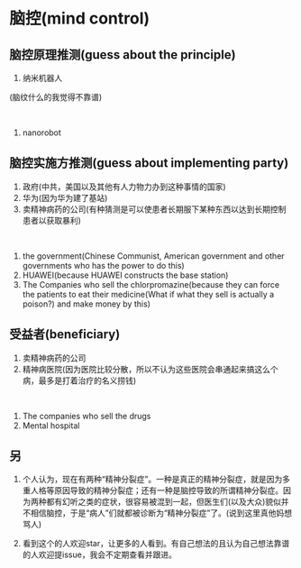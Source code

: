 # 脑控(mind control)

## 脑控原理推测(guess about the principle)

1. 纳米机器人

(脑纹什么的我觉得不靠谱)

<br/>

1. nanorobot

## 脑控实施方推测(guess about implementing party)

1. 政府(中共，美国以及其他有人力物力办到这种事情的国家)
2. 华为(因为华为建了基站)
3. 卖精神病药的公司(有种猜测是可以使患者长期服下某种东西以达到长期控制患者以获取暴利)

<br/>

1. the government(Chinese Communist, American government and other governments who has the power to do this)
2. HUAWEI(because HUAWEI constructs the base station)
3. The Companies who sell the chlorpromazine(because they can force the patients to eat their medicine(What if what they sell is actually a poison?) and make money by this)

## 受益者(beneficiary)

1. 卖精神病药的公司
2. 精神病医院(因为医院比较分散，所以不认为这些医院会串通起来搞这么个病，最多是打着治疗的名义捞钱)

<br/>

1. The companies who sell the drugs
2. Mental hospital

## 另

1. 个人认为，现在有两种“精神分裂症”。一种是真正的精神分裂症，就是因为多重人格等原因导致的精神分裂症；还有一种是脑控导致的所谓精神分裂症。因为两种都有幻听之类的症状，很容易被混到一起，但医生们(以及大众)貌似并不相信脑控，于是“病人”们就都被诊断为“精神分裂症”了。(说到这里真他妈想骂人)

2. 看到这个的人欢迎star，让更多的人看到。有自己想法的且认为自己想法靠谱的人欢迎提issue，我会不定期查看并跟进。
